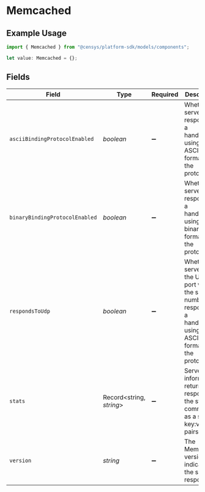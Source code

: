 # Memcached

## Example Usage

```typescript
import { Memcached } from "@censys/platform-sdk/models/components";

let value: Memcached = {};
```

## Fields

| Field                                                                                                                        | Type                                                                                                                         | Required                                                                                                                     | Description                                                                                                                  |
| ---------------------------------------------------------------------------------------------------------------------------- | ---------------------------------------------------------------------------------------------------------------------------- | ---------------------------------------------------------------------------------------------------------------------------- | ---------------------------------------------------------------------------------------------------------------------------- |
| `asciiBindingProtocolEnabled`                                                                                                | *boolean*                                                                                                                    | :heavy_minus_sign:                                                                                                           | Whether server responds to a handshake using the ASCII wire format of the protocol.                                          |
| `binaryBindingProtocolEnabled`                                                                                               | *boolean*                                                                                                                    | :heavy_minus_sign:                                                                                                           | Whether server responds to a handshake using the binary wire format of the protocol.                                         |
| `respondsToUdp`                                                                                                              | *boolean*                                                                                                                    | :heavy_minus_sign:                                                                                                           | Whether the server on the UDP port with the same number responds to a handshake using the ASCII wire format of the protocol. |
| `stats`                                                                                                                      | Record<string, *string*>                                                                                                     | :heavy_minus_sign:                                                                                                           | Server information returned in response to the stats command, as a set of key:value pairs.                                   |
| `version`                                                                                                                    | *string*                                                                                                                     | :heavy_minus_sign:                                                                                                           | The Memcached version indicated in the server's response.                                                                    |